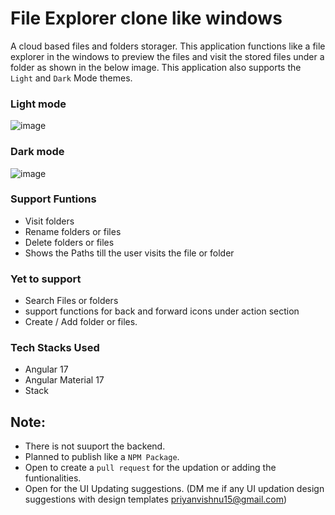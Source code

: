 # File Explorer clone like windows

A cloud based files and folders storager. This application functions like a file explorer in the windows to preview the files and visit the stored files under a folder as shown in the below image. This application also supports the `Light` and `Dark` Mode themes. 

### Light mode

![image](https://github.com/user-attachments/assets/1e0c53b0-eae1-4177-a673-5ece8dfe9ceb)

### Dark mode

![image](https://github.com/user-attachments/assets/fc1a9c2d-3664-4348-8e0b-225ec8e7aa5c)

### Support Funtions

- Visit folders
- Rename folders or files
- Delete folders or files
- Shows the Paths till the user visits the file or folder

### Yet to support

- Search Files or folders
- support functions for back and forward icons under action section
- Create / Add folder or files.

### Tech Stacks Used

- Angular 17
- Angular Material 17
- Stack

## Note:
- There is not suuport the backend.
- Planned to publish like a `NPM Package`.
- Open to create a `pull request` for the updation or adding the funtionalities.
- Open for the UI Updating suggestions. (DM me if any UI updation design suggestions with design templates priyanvishnu15@gmail.com)
